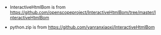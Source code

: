 * InteractiveHtmlBom is from https://github.com/openscopeproject/InteractiveHtmlBom/tree/master/InteractiveHtmlBom

* python.zip is from https://github.com/yanranxiaoxi/InteractiveHtmlBom
